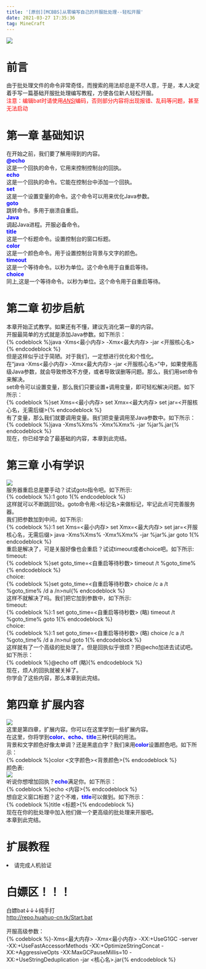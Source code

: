 ```yaml
---
title: '[原创][MCBBS]从零编写自己的开服批处理--轻松开服'
date: 2021-03-27 17:35:36
tag: MineCraft
---
```

<img src="https://z3.ax1x.com/2021/04/02/cmyqG4.png" /><br />
<h1>前言</h1>
<p>由于批处理文件的命令非常奇怪，而搜索的用法却总是不尽人意，于是，本人决定着手写一篇基础开服批处理编写教程，方便各位新人轻松开服。<br />
<font color="red">注意：编辑bat时请使用<i><u>ANSI</u></i>编码，否则部分内容将出现报错、乱码等问题，甚至无法启动</font></p>
<h1>第一章 基础知识</h1>
<p>在开始之前，我们要了解用得到的内容。<br />
<font color="blue"><b>@echo</b></font><br />
这是一个回执的命令，它用来控制控制台的回执。<br />
<font color="blue"><b>echo</b></font><br />
这是一个回执的命令。它能在控制台中添加一个回执。<br />
<font color="blue"><b>set</b></font><br />
这是一个设置变量的命令。这个命令可以用来优化Java参数。<br />
<font color="blue"><b>goto</b></font><br />
跳转命令。多用于崩溃自重启。<br />
<font color="blue"><b>Java</b></font><br />
调起Java进程。开服必备命令。<br />
<font color="blue"><b>title</b></font><br />
这是一个标题命令。设置控制台的窗口标题。<br />
<font color="blue"><b>color</b></font><br />
这是一个颜色命令。用于设置控制台背景与文字的颜色。<br />
<font color="blue"><b>timeout</b></font><br />
这是一个等待命令。以秒为单位。这个命令用于自重启等待。<br />
<font color="blue"><b>choice</b></font><br />
同上,这是一个等待命令。以秒为单位。这个命令用于自重启等待。</p>

<h1>第二章 初步启航</h1>
<p>本章开始正式教学。如果还有不懂，建议先消化第一章的内容。<br />
开服最简单的方式就是添加Java参数。如下所示：<br />
{% codeblock %}java -Xms&lt;最小内存&gt; -Xmx&lt;最大内存&gt; -jar &lt;开服核心名&gt;{% endcodeblock %}<br />
但是这样似乎过于简陋。对于我们，一定想进行优化和个性化。<br />
在“java -Xms&lt;最小内存&gt; -Xmx&lt;最大内存&gt; -jar &lt;开服核心名&gt;”中，如果使用高级Java参数，就会导致修改不方便，或者导致误删等问题。那么，我们用set命令来解决。<br />
set命令可以设置变量，那么我们只要设置+调用变量，即可轻松解决问题。如下所示：<br />
{% codeblock %}set Xms=&lt;最小内存&gt;
set Xmx=&lt;最大内存&gt;
set jar=&lt;开服核心名，无需后缀&gt;{% endcodeblock %}<br />
有了变量，那么我们就要调用变量。我们把变量调用至Java参数中。如下所示：<br />
{% codeblock %}java -Xms%Xms% -Xmx%Xmx% -jar %jar%.jar{% endcodeblock %}<br />
现在，你已经学会了最基础的内容，本章到此完结。</p>

<h1>第三章 小有学识</h1>
<p><img src="https://www.mcmod.cn/pages/tools/achievements/images/achievements/201504_ndqqLSUf.png" /><br />
服务器重启总是要手动？试试goto指令吧。如下所示:<br />
{% codeblock %}:1
goto 1{% endcodeblock %}<br />
这样就可以不断跳回1处。goto命令用:&lt;标记名&gt;来做标记，牢记此点可完善服务器。<br />
我们把参数加到中间，如下所示:<br />
{% codeblock %}:1
set Xms=&lt;最小内存&gt;
set Xmx=&lt;最大内存&gt;
set jar=&lt;开服核心名，无需后缀&gt;
java -Xms%Xms% -Xmx%Xmx% -jar %jar%.jar
goto 1{% endcodeblock %}<br />
重启是解决了，可是关服好像也会重启？试试timeout或者choice吧。如下所示:<br />
<span>timeout:</span><br />
{% codeblock %}set goto_time=&lt;自重启等待秒数&gt;
timeout /t %goto_time%{% endcodeblock %}<br />
<span>choice:</span><br />
{% codeblock %}set goto_time=&lt;自重启等待秒数&gt;
choice /c a /t %goto_time% /d a /n&gt;nul{% endcodeblock %}<br />
这样不就解决了吗。我们把它加到参数中，如下所示:<br />
<span>timeout:</span><br />
{% codeblock %}:1
set goto_time=&lt;自重启等待秒数&gt;
(略)
timeout /t %goto_time%
goto 1{% endcodeblock %}<br />
<span>choice:</span><br />
{% codeblock %}:1
set goto_time=&lt;自重启等待秒数&gt;
(略)
choice /c a /t %goto_time% /d a /n&gt;nul
goto 1{% endcodeblock %}<br />
这样就有了一个高级的批处理了。但是回执似乎很烦？把@echo加进去试试吧。如下所示：<br />
{% codeblock %}@echo off
(略){% endcodeblock %}<br />
现在，烦人的回执就被关掉了。<br />
你学会了这些内容，那么本章到此完结。</p>

<h1>第四章 扩展内容</h1>
<p><img src="https://www.mcmod.cn/pages/tools/achievements/images/achievements/0_qDrGhCsG.png" /><br />
这里是第四章，扩展内容。你可以在这里学到一些扩展内容。<br />
在这里，你将学到<font color="blue"><b>color、echo、title</b></font>三种代码的用法。<br />
背景和文字颜色好像太单调？还是黑底白字？我们来用<font color="blue"><b>color</b></font>设置颜色吧。如下所示：<br />
{% codeblock %}color &lt;文字颜色&gt;&lt;背景颜色&gt;{% endcodeblock %}<br />
颜色表:<br />
<img src="https://z3.ax1x.com/2021/04/02/cmy7IU.jpg" /><br />
听说你想增加回执？<font color="blue"><b>echo</b></font>满足你。如下所示：<br />
{% codeblock %}echo &lt;内容&gt;{% endcodeblock %}<br />
想自定义窗口标题？这个不难，<font color="blue"><b>title</b></font>可以做到。如下所示：<br />
{% codeblock %}title &lt;标题&gt;{% endcodeblock %}<br />
现在在你的批处理中加入他们做一个更高级的批处理来开服吧。<br />
本章到此完结。</p>
<h1>扩展教程</h1>
<div class="sample-form">
<form id="hcaptcha-demo-form" method="POST">
<li role="presentation" id="Captha">请完成人机验证
<div class="">

<div id="hcaptcha-demo" class="h-captcha" data-sitekey="3d162544-450b-4223-b895-dfcf219a416d" data-callback="onSuccess" data-expired-callback="onExpire"></div>
<script>
                      var onSuccess = function(response) {
                        var errorDivs = document.getElementsByClassName("hcaptcha-error");
                        if (errorDivs.length) {
                          errorDivs[0].className = "";
                        }
                        var errorMsgs = document.getElementsByClassName("hcaptcha-error-message");
                        if (errorMsgs.length) {
                          errorMsgs[0].parentNode.removeChild(errorMsgs[0]);
                        }
  var logEl = document.querySelector(".hcaptcha-success");
  logEl.innerHTML = '<p><b>扩展1：使用Notepad++编辑</b><br/>Windows自带的记事本的编码方式难改，而使用<b>Notepad++</b>可以轻松调节编码方式，而且其填充功能可以轻松填入代码，无需频繁输入。</p><p><b>扩展2：使用记事本排列图案</b><br/>想用回执排列符号图案？记事本是个好东西。记事本的显示比例与bat窗口完全一致，是个排列图案的好东西。注意，排列完后记得把内容复制到编辑器里。</p>'
                      };
                      var onExpire = function(response) {
                        var logEl = document.querySelector(".hcaptcha-success");
                        logEl.innerHTML = '人机验证token已过期'
              };
</script>

</div>
</li>
</form>
<div class="hcaptcha-success smsg" aria-live="polite"></div>
</div>
<h1>白嫖区！！！</h1>
<p>白嫖bat↓↓↓纯手打<br />
<a href="http://repo.huahuo-cn.tk/Start.bat">http://repo.huahuo-cn.tk/Start.bat</a><br />
<br/>
开服高级参数：<br/>
{% codeblock %}-Xms&lt;最大内存&gt; -Xmx&lt;最小内存&gt; -XX:+UseG1GC -server -XX:+UseFastAccessorMethods -XX:+OptimizeStringConcat -XX:+AggressiveOpts -XX:MaxGCPauseMillis=10 -XX:+UseStringDeduplication -jar &lt;核心名&gt;.jar{% endcodeblock %}</p>
